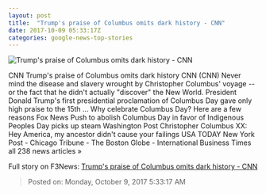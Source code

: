 ```yaml
---
layout: post
title:  "Trump's praise of Columbus omits dark history - CNN"
date: 2017-10-09 05:33:17Z
categories: google-news-top-stories
---
```


![Trump's praise of Columbus omits dark history - CNN](http://i2.cdn.cnn.com/cnnnext/dam/assets/160718110126-trump-obama-split-super-tease.jpg)

CNN Trump's praise of Columbus omits dark history CNN (CNN) Never mind the disease and slavery wrought by Christopher Columbus' voyage -- or the fact that he didn't actually "discover" the New World. President Donald Trump's first presidential proclamation of Columbus Day gave only high praise to the 15th ... Why celebrate Columbus Day? Here are a few reasons Fox News Push to abolish Columbus Day in favor of Indigenous Peoples Day picks up steam Washington Post Christopher Columbus XX: Hey America, my ancestor didn't cause your failings USA TODAY New York Post - Chicago Tribune - The Boston Globe - International Business Times all 238 news articles »


Full story on F3News: [Trump's praise of Columbus omits dark history - CNN](http://www.f3nws.com/n/cXYGQB)

> Posted on: Monday, October 9, 2017 5:33:17 AM
